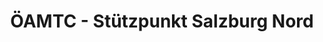 ---
title: "ÖAMTC - Stützpunkt Salzburg Nord"
url: /salzburg/oeamtc-stuetzpunkt-salzburg-nord/
shop: Autowerkstatt
---